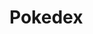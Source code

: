 <!DOCTYPE html>
<html>
<head>
<script></script>
</head>
<body>
</body>
</html>
              
              

# Pokedex
               
